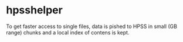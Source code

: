 # hpsshelper

To get faster access to single files, data is pished to HPSS in small (GB range)
chunks and a local index of contens is kept.


